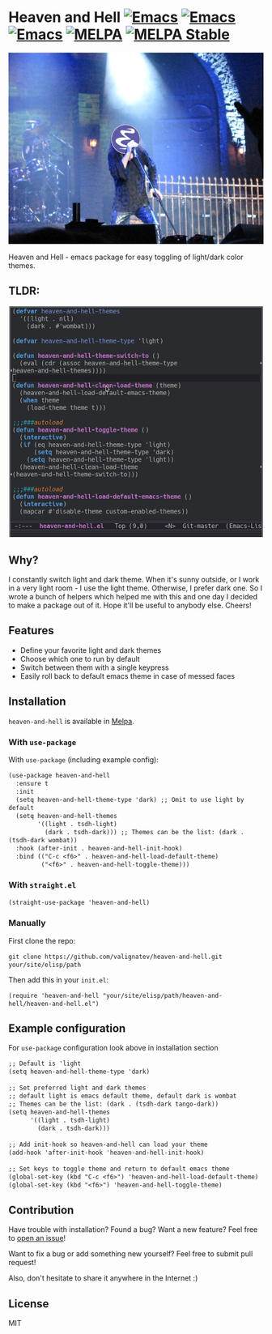 # Heaven and Hell [![Emacs](https://img.shields.io/badge/Emacs-24-8e44bd.svg)](https://www.gnu.org/software/emacs/) [![Emacs](https://img.shields.io/badge/Emacs-25-8e44bd.svg)](https://www.gnu.org/software/emacs/) [![Emacs](https://img.shields.io/badge/Emacs-26-8e44bd.svg)](https://www.gnu.org/software/emacs/)    [![MELPA](https://melpa.org/packages/heaven-and-hell-badge.svg)](https://melpa.org/#/heaven-and-hell) [![MELPA Stable](https://stable.melpa.org/packages/heaven-and-hell-badge.svg)](https://stable.melpa.org/#/heaven-and-hell)

![Logo](logo.jpg)

Heaven and Hell - emacs package for easy toggling of light/dark color themes.

## TLDR:

![Demo](demo.gif)

## Why?

I constantly switch light and dark theme.
When it's sunny outside, or I work in a very light room - I use the light theme.
Otherwise, I prefer dark one.
So I wrote a bunch of helpers which helped me with this and one day I decided to make a package out of it.
Hope it'll be useful to anybody else. Cheers!

## Features

* Define your favorite light and dark themes
* Choose which one to run by default
* Switch between them with a single keypress
* Easily roll back to default emacs theme in case of messed faces

## Installation

`heaven-and-hell` is available in [Melpa](https://melpa.org/#/heaven-and-hell).

### With `use-package`

With `use-package` (including example config):
```emacs-lisp
(use-package heaven-and-hell
  :ensure t
  :init
  (setq heaven-and-hell-theme-type 'dark) ;; Omit to use light by default
  (setq heaven-and-hell-themes
        '((light . tsdh-light)
          (dark . tsdh-dark))) ;; Themes can be the list: (dark . (tsdh-dark wombat))
  :hook (after-init . heaven-and-hell-init-hook)
  :bind (("C-c <f6>" . heaven-and-hell-load-default-theme)
         ("<f6>" . heaven-and-hell-toggle-theme)))
```

### With `straight.el`

```emacs-lisp
(straight-use-package 'heaven-and-hell)
```

### Manually

First clone the repo:

```shell
git clone https://github.com/valignatev/heaven-and-hell.git your/site/elisp/path
```

Then add this in your `init.el`:

```emacs-lisp
(require 'heaven-and-hell "your/site/elisp/path/heaven-and-hell/heaven-and-hell.el")
```

## Example configuration

For `use-package` configuration look above in installation section

```emacs-lisp
;; Default is 'light
(setq heaven-and-hell-theme-type 'dark)

;; Set preferred light and dark themes
;; default light is emacs default theme, default dark is wombat
;; Themes can be the list: (dark . (tsdh-dark tango-dark))
(setq heaven-and-hell-themes
      '((light . tsdh-light)
        (dark . tsdh-dark)))

;; Add init-hook so heaven-and-hell can load your theme
(add-hook 'after-init-hook 'heaven-and-hell-init-hook)

;; Set keys to toggle theme and return to default emacs theme
(global-set-key (kbd "C-c <f6>") 'heaven-and-hell-load-default-theme)
(global-set-key (kbd "<f6>") 'heaven-and-hell-toggle-theme)
```

## Contribution

Have trouble with installation? Found a bug? Want a new feature? Feel free to [open an issue](https://github.com/valignatev/heaven-and-hell/issues/new)!

Want to fix a bug or add something new yourself? Feel free to submit pull request!

Also, don't hesitate to share it anywhere in the Internet :)

## License

MIT
